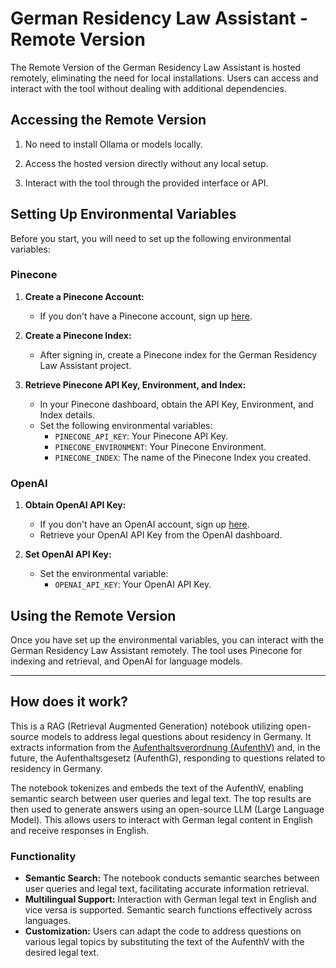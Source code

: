 # German Residency Law Assistant - Remote Version

The Remote Version of the German Residency Law Assistant is hosted remotely, eliminating the need for local installations. Users can access and interact with the tool without dealing with additional dependencies.

## Accessing the Remote Version

1. No need to install Ollama or models locally.

2. Access the hosted version directly without any local setup.

3. Interact with the tool through the provided interface or API.

## Setting Up Environmental Variables

Before you start, you will need to set up the following environmental variables:

### Pinecone

1. **Create a Pinecone Account:**
   - If you don't have a Pinecone account, sign up [here](https://www.pinecone.io/).

2. **Create a Pinecone Index:**
   - After signing in, create a Pinecone index for the German Residency Law Assistant project.

3. **Retrieve Pinecone API Key, Environment, and Index:**
   - In your Pinecone dashboard, obtain the API Key, Environment, and Index details.
   - Set the following environmental variables:
     - `PINECONE_API_KEY`: Your Pinecone API Key.
     - `PINECONE_ENVIRONMENT`: Your Pinecone Environment.
     - `PINECONE_INDEX`: The name of the Pinecone Index you created.

### OpenAI

1. **Obtain OpenAI API Key:**
   - If you don't have an OpenAI account, sign up [here](https://beta.openai.com/signup/).
   - Retrieve your OpenAI API Key from the OpenAI dashboard.

2. **Set OpenAI API Key:**
   - Set the environmental variable:
     - `OPENAI_API_KEY`: Your OpenAI API Key.

## Using the Remote Version

Once you have set up the environmental variables, you can interact with the German Residency Law Assistant remotely. The tool uses Pinecone for indexing and retrieval, and OpenAI for language models.

---

## How does it work?

This is a RAG (Retrieval Augmented Generation) notebook utilizing open-source models to address legal questions about residency in Germany. It extracts information from the [Aufenthaltsverordnung (AufenthV)](https://www.gesetze-im-internet.de/aufenthv/BJNR294510004.html) and, in the future, the Aufenthaltsgesetz (AufenthG), responding to questions related to residency in Germany.

The notebook tokenizes and embeds the text of the AufenthV, enabling semantic search between user queries and legal text. The top results are then used to generate answers using an open-source LLM (Large Language Model). This allows users to interact with German legal content in English and receive responses in English.

### Functionality

- **Semantic Search:** The notebook conducts semantic searches between user queries and legal text, facilitating accurate information retrieval.
- **Multilingual Support:** Interaction with German legal text in English and vice versa is supported. Semantic search functions effectively across languages.
- **Customization:** Users can adapt the code to address questions on various legal topics by substituting the text of the AufenthV with the desired legal text.

